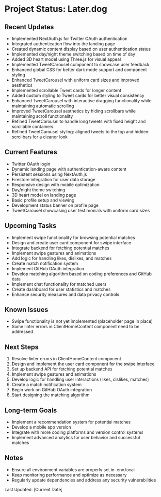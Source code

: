 # Project Status: Later.dog

## Recent Updates
- Implemented NextAuth.js for Twitter OAuth authentication
- Integrated authentication flow into the landing page
- Created dynamic content display based on user authentication status
- Implemented day/night theme switching based on time of day
- Added 3D heart model using Three.js for visual appeal
- Implemented TweetCarousel component to showcase user feedback
- Enhanced global CSS for better dark mode support and component styling
- Enhanced TweetCarousel with uniform card sizes and improved aesthetics
- Implemented scrollable Tweet cards for longer content
- Added custom styling to Tweet cards for better visual consistency
- Enhanced TweetCarousel with interactive dragging functionality while maintaining automatic scrolling
- Improved TweetCarousel aesthetics by hiding scrollbars while maintaining scroll functionality
- Refined TweetCarousel to handle long tweets with fixed height and scrollable containers
- Refined TweetCarousel styling: aligned tweets to the top and hidden scrollbars for a cleaner look

## Current Features
- Twitter OAuth login
- Dynamic landing page with authentication-aware content
- Persistent sessions using NextAuth.js
- Firestore integration for user data storage
- Responsive design with mobile optimization
- Day/night theme switching
- 3D heart model on landing page
- Basic profile setup and viewing
- Development status banner on profile page
- TweetCarousel showcasing user testimonials with uniform card sizes

## Upcoming Tasks
- Implement swipe functionality for browsing potential matches
- Design and create user card component for swipe interface
- Integrate backend for fetching potential matches
- Implement swipe gestures and animations
- Add logic for handling likes, dislikes, and matches
- Create match notification system
- Implement GitHub OAuth integration
- Develop matching algorithm based on coding preferences and GitHub data
- Implement chat functionality for matched users
- Create dashboard for user statistics and matches
- Enhance security measures and data privacy controls

## Known Issues
- Swipe functionality is not yet implemented (placeholder page in place)
- Some linter errors in ClientHomeContent component need to be addressed

## Next Steps
1. Resolve linter errors in ClientHomeContent component
2. Design and implement the user card component for the swipe interface
3. Set up backend API for fetching potential matches
4. Implement swipe gestures and animations
5. Develop logic for handling user interactions (likes, dislikes, matches)
6. Create a match notification system
7. Begin work on GitHub OAuth integration
8. Start designing the matching algorithm

## Long-term Goals
- Implement a recommendation system for potential matches
- Develop a mobile app version
- Integrate with more coding platforms and version control systems
- Implement advanced analytics for user behavior and successful matches

## Notes
- Ensure all environment variables are properly set in .env.local
- Keep monitoring performance and optimize as necessary
- Regularly update dependencies and address any security vulnerabilities

Last Updated: [Current Date]